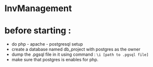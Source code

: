 # InvManagement
# before starting : 
- do php - apache - postgresql setup
- create a database named db_project with postgres as the owner
- dump the .pgsql file in it using command : ``` \i [path to .pgsql file] ```
- make sure that postgres is enables for php.
